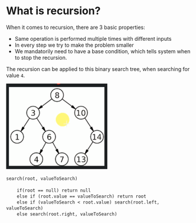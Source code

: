 # What is recursion?

When it comes to recursion, there are 3 basic properties:
- Same operation is performed multiple times with different inputs
- In every step we try to make the problem smaller
- We mandatorily need to have a base condition, which tells system when to stop the recursion.

The recursion can be applied to this binary search tree, when searching for value `4`.

![](../../images/2019-06-10-18-43-15.png)

```
search(root, valueToSearch)
    
    if(root == null) return null
    else if (root.value == valueToSearch) return root
    else if (valueToSearch < root.value) search(root.left, valueToSearch)
    else search(root.right, valueToSearch)

```

